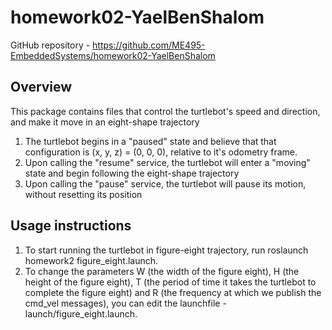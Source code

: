 # homework02-YaelBenShalom
GitHub repository - https://github.com/ME495-EmbeddedSystems/homework02-YaelBenShalom

## Overview
This package contains files that control the turtlebot's speed and direction, and make it move in an eight-shape trajectory
1. The turtlebot begins in a "paused" state and believe that that configuration is (x, y, z) = (0, 0, 0), relative to it's odometry frame.
2. Upon calling the "resume" service, the turtlebot will enter a "moving" state and begin following the eight-shape trajectory
3. Upon calling the "pause" service, the turtlebot will pause its motion, without resetting its position

## Usage instructions
1. To start running the turtlebot in figure-eight trajectory, run roslaunch homework2 figure_eight.launch.
2. To change the parameters W (the width of the figure eight), H (the height of the figure eight), T (the period of time it takes the turtlebot to complete the figure eight) and R (the frequency at which we publish the cmd_vel messages), you can edit the launchfile - launch/figure_eight.launch.